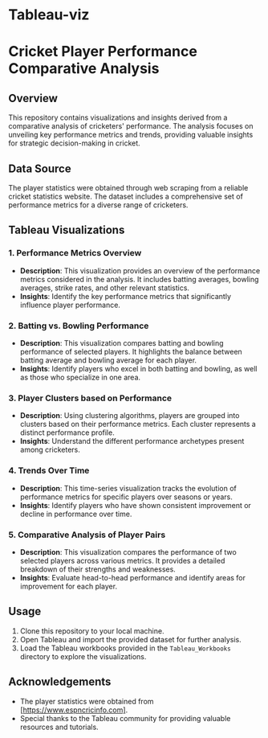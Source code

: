# Tableau-viz
# Cricket Player Performance Comparative Analysis

## Overview

This repository contains visualizations and insights derived from a comparative analysis of cricketers' performance. The analysis focuses on unveiling key performance metrics and trends, providing valuable insights for strategic decision-making in cricket.

## Data Source

The player statistics were obtained through web scraping from a reliable cricket statistics website. The dataset includes a comprehensive set of performance metrics for a diverse range of cricketers.

## Tableau Visualizations

### 1. Performance Metrics Overview

- **Description**: This visualization provides an overview of the performance metrics considered in the analysis. It includes batting averages, bowling averages, strike rates, and other relevant statistics.
- **Insights**: Identify the key performance metrics that significantly influence player performance.

### 2. Batting vs. Bowling Performance

- **Description**: This visualization compares batting and bowling performance of selected players. It highlights the balance between batting average and bowling average for each player.
- **Insights**: Identify players who excel in both batting and bowling, as well as those who specialize in one area.

### 3. Player Clusters based on Performance

- **Description**: Using clustering algorithms, players are grouped into clusters based on their performance metrics. Each cluster represents a distinct performance profile.
- **Insights**: Understand the different performance archetypes present among cricketers.

### 4. Trends Over Time

- **Description**: This time-series visualization tracks the evolution of performance metrics for specific players over seasons or years.
- **Insights**: Identify players who have shown consistent improvement or decline in performance over time.

### 5. Comparative Analysis of Player Pairs

- **Description**: This visualization compares the performance of two selected players across various metrics. It provides a detailed breakdown of their strengths and weaknesses.
- **Insights**: Evaluate head-to-head performance and identify areas for improvement for each player.

## Usage

1. Clone this repository to your local machine.
2. Open Tableau and import the provided dataset for further analysis.
3. Load the Tableau workbooks provided in the `Tableau_Workbooks` directory to explore the visualizations.

## Acknowledgements

- The player statistics were obtained from [https://www.espncricinfo.com].
- Special thanks to the Tableau community for providing valuable resources and tutorials.
